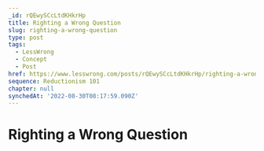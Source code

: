 ```yaml
---
_id: rQEwySCcLtdKHkrHp
title: Righting a Wrong Question
slug: righting-a-wrong-question
type: post
tags:
  - LessWrong
  - Concept
  - Post
href: https://www.lesswrong.com/posts/rQEwySCcLtdKHkrHp/righting-a-wrong-question
sequence: Reductionism 101
chapter: null
synchedAt: '2022-08-30T08:17:59.090Z'
---
```


# Righting a Wrong Question

